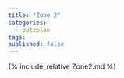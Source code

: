 ```yaml
---
title: "Zone 2"
categories:
  - putzplan
tags:
published: false
---
```


<!--more-->
{%  include_relative Zone2.md %}

<!--stackedit_data:
eyJoaXN0b3J5IjpbNjc5NTcxNTI5LC0xNDYzMjkxMjMxLDIxMz
g0NTY5MDhdfQ==
-->
